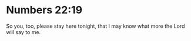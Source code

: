 # Numbers 22:19

So you, too, please stay here tonight, that I may know what more the Lord will say to me.
